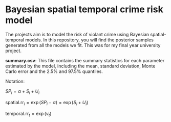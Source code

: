 # Bayesian spatial temporal crime risk model

The projects aim is to model the risk of violant crime using Bayesian spatial-temporal models. In this repository, you will find the posterior samples generated from all the models we fit. This was for my final year university project.

**summary.csv**: This file contains the summary statistics for each parameter estimated by the model, including the mean, standard deviation, Monte Carlo error and the 2.5% and 97.5% quantiles.

Notation:

$SP_i = \alpha + S_i + U_i$

$\text{spatial.rr}_i = \exp(SP_i - \alpha) = \exp(S_i + U_i)$

$\text{temporal.rr}_t = \exp(v_t)$
